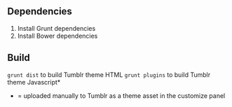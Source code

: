 
## Dependencies
1. Install Grunt dependencies
2. Install Bower dependencies

## Build
`grunt dist` to build Tumblr theme HTML
`grunt plugins` to build Tumblr theme Javascript*

* = uploaded manually to Tumblr as a theme asset in the customize panel